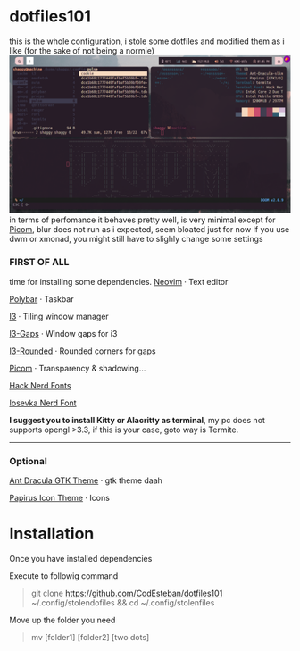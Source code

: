 # dotfiles101
this is the whole configuration, i stole some dotfiles and modified them as i like (for the sake of not being a normie)
![take a look](ricing.png)
in terms of perfomance it behaves pretty well, is very minimal except for [Picom](https://wiki.archlinux.org/title/Picom), blur does not run as i expected, seem bloated just for now 
If you use dwm or xmonad, you might still have to slighly change some settings

### FIRST OF ALL
time for installing some dependencies.
[Neovim](https://wiki.archlinux.org/title/Neovim/)  · Text editor

[Polybar](https://wiki.archlinux.org/title/Polybar) · Taskbar

[I3](https://wiki.archlinux.org/title/I3) · Tiling window manager

[I3-Gaps](https://github.com/Airblader/i3) · Window gaps for i3

[I3-Rounded](https://aur.archlinux.org/packages/i3-gaps-rounded-git/) · Rounded corners for gaps

[Picom](https://wiki.archlinux.org/title/Picom) · Transparency & shadowing...

[Hack Nerd Fonts](https://aur.archlinux.org/packages/ttf-nerd-fonts-hack-complete-git/)

[Iosevka Nerd Font](https://aur.archlinux.org/packages/nerd-fonts-iosevka/)

**I suggest you to install Kitty or Alacritty as terminal**,
 my pc does not supports opengl >3.3, if this is your case, goto way is Termite.
 
----
### Optional
[Ant Dracula GTK Theme](https://aur.archlinux.org/packages/ant-dracula-gtk-theme/) · gtk theme daah

[Papirus Icon Theme](https://github.com/PapirusDevelopmentTeam/papirus-icon-theme) · Icons


# Installation
Once you have installed dependencies

Execute to followig command
> git clone https://github.com/CodEsteban/dotfiles101 ~/.config/stolendofiles && cd ~/.config/stolenfiles 

Move up the folder you need
>mv [folder1] [folder2] [two dots]
